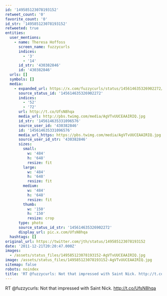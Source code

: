 ```yaml
---
id: '149585123078193152'
retweet_count: '0'
favorite_count: '0'
id_str: '149585123078193152'
retweeted: true
entities:
  user_mentions:
    - name: Theresa Hoffoss
      screen_name: fuzzycurls
      indices:
        - '3'
        - '14'
      id_str: '430382846'
      id: '430382846'
  urls: []
  symbols: []
  media:
    - expanded_url: https://x.com/fuzzycurls/status/145614635326902272/photo/1
      source_status_id: '145614635326902272'
      indices:
        - '52'
        - '72'
      url: http://t.co/UfsN8hqa
      media_url: http://pbs.twimg.com/media/AgVTvUUCEAAIRIQ.jpg
      id_str: '145614635331096576'
      source_user_id: '430382846'
      id: '145614635331096576'
      media_url_https: https://pbs.twimg.com/media/AgVTvUUCEAAIRIQ.jpg
      source_user_id_str: '430382846'
      sizes:
        small:
          w: '484'
          h: '648'
          resize: fit
        large:
          w: '484'
          h: '648'
          resize: fit
        medium:
          w: '484'
          h: '648'
          resize: fit
        thumb:
          w: '150'
          h: '150'
          resize: crop
      type: photo
      source_status_id_str: '145614635326902272'
      display_url: pic.x.com/UfsN8hqa
  hashtags: []
original_url: https://twitter.com/jth/status/149585123078193152
date: '2011-12-21T20:20:47.000Z'
images:
  - /assets/status_files/149585123078193152-AgVTvUUCEAAIRIQ.jpg
image: /assets/status_files/149585123078193152-AgVTvUUCEAAIRIQ.jpg
sitemap: false
robots: noindex
title: 'RT @fuzzycurls: Not that impressed with Saint Nick. http://t.co/UfsN8hqa'
---
```


RT @fuzzycurls: Not that impressed with Saint Nick. http://t.co/UfsN8hqa